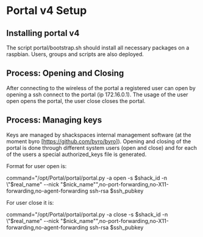 # Portal v4 Setup

## Installing portal v4

The script portal/bootstrap.sh should install all necessary packages on a raspbian. Users, groups and scripts are also deployed.


## Process: Opening and Closing

After connecting to the wireless of the portal a registered user can open by opening a ssh connect to the portal (ip 172.16.0.1). The usage of the user open opens the portal, the user close closes the portal.

## Process: Managing keys

Keys are managed by shackspaces internal management software (at the moment byro [https://github.com/byro/byro]). Opening and closing of the portal is done through different system users (open and close) and for each of the users a special authorized_keys file is generated.

Format for user open is:

command="/opt/Portal/portal/portal.py -a open -s $shack_id -n \"$real_name\" --nick \"$nick_name\"",no-port-forwarding,no-X11-forwarding,no-agent-forwarding ssh-rsa $ssh_pubkey

For user close it is:

command="/opt/Portal/portal/portal.py -a close -s $shack_id -n \"$real_name\" --nick \"$nick_name\"",no-port-forwarding,no-X11-forwarding,no-agent-forwarding ssh-rsa $ssh_pubkey
